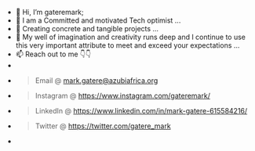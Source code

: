 - 👋 Hi, I’m gateremark;
- 👀 I am a Committed and motivated Tech optimist ...
- 🌱 Creating concrete and tangible projects ...
- 💞️ My well of imagination and creativity runs deep and I continue to use this very important attribute to meet and exceed your expectations ...
- 📫 Reach out to me 👇👇
- 
- >Email @ mark.gatere@azubiafrica.org
- >Instagram @ https://www.instagram.com/gateremark/
- >LinkedIn @ https://www.linkedin.com/in/mark-gatere-615584216/
- >Twitter @ https://twitter.com/gatere_mark
- 

<!---
gateremark/gateremark is a ✨ special ✨ repository because its `README.md` (this file) appears on your GitHub profile.
You can click the Preview link to take a look at your changes.
--->
